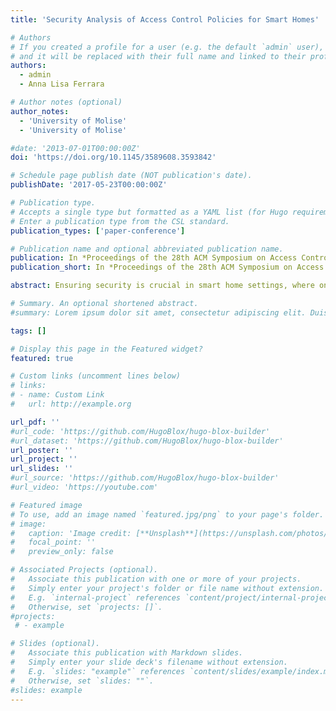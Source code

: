 ```yaml
---
title: 'Security Analysis of Access Control Policies for Smart Homes'

# Authors
# If you created a profile for a user (e.g. the default `admin` user), write the username (folder name) here
# and it will be replaced with their full name and linked to their profile.
authors:
  - admin
  - Anna Lisa Ferrara

# Author notes (optional)
author_notes:
  - 'University of Molise'
  - 'University of Molise'

#date: '2013-07-01T00:00:00Z'
doi: 'https://doi.org/10.1145/3589608.3593842'

# Schedule page publish date (NOT publication's date).
publishDate: '2017-05-23T00:00:00Z'

# Publication type.
# Accepts a single type but formatted as a YAML list (for Hugo requirements).
# Enter a publication type from the CSL standard.
publication_types: ['paper-conference']

# Publication name and optional abbreviated publication name.
publication: In *Proceedings of the 28th ACM Symposium on Access Control Models and Technologies (SACMAT ’23).*
publication_short: In *Proceedings of the 28th ACM Symposium on Access Control Models and Technologies (SACMAT ’23)*

abstract: Ensuring security is crucial in smart home settings, where only authorized users should have access to home devices. Over the past decade, researchers have focused on developing access control policies and evaluating their efficacy in preventing unauthoized access. A new variant of Role-Based Access Control (RBAC), called Extended Generalized Role-Based Access Control (EGRBAC), has recently been introduced to capture the intricate user-device- context interactions that are prevalent in smart home environments. In this paper, we demonstrate that the task of analyzing administrative EGRBAC policies for security can be performed by reducing it to the security analysis of administrative RBAC policies. We also conducted a case study on a realistic smart home to prove the viability of our approach with respect to security requirements such as availability and privilege escalation.

# Summary. An optional shortened abstract.
#summary: Lorem ipsum dolor sit amet, consectetur adipiscing elit. Duis posuere tellus ac convallis placerat. Proin tincidunt magna sed ex sollicitudin condimentum.

tags: []

# Display this page in the Featured widget?
featured: true

# Custom links (uncomment lines below)
# links:
# - name: Custom Link
#   url: http://example.org

url_pdf: ''
#url_code: 'https://github.com/HugoBlox/hugo-blox-builder'
#url_dataset: 'https://github.com/HugoBlox/hugo-blox-builder'
url_poster: ''
url_project: ''
url_slides: ''
#url_source: 'https://github.com/HugoBlox/hugo-blox-builder'
#url_video: 'https://youtube.com'

# Featured image
# To use, add an image named `featured.jpg/png` to your page's folder.
# image:
#   caption: 'Image credit: [**Unsplash**](https://unsplash.com/photos/pLCdAaMFLTE)'
#   focal_point: ''
#   preview_only: false

# Associated Projects (optional).
#   Associate this publication with one or more of your projects.
#   Simply enter your project's folder or file name without extension.
#   E.g. `internal-project` references `content/project/internal-project/index.md`.
#   Otherwise, set `projects: []`.
#projects:
 # - example

# Slides (optional).
#   Associate this publication with Markdown slides.
#   Simply enter your slide deck's filename without extension.
#   E.g. `slides: "example"` references `content/slides/example/index.md`.
#   Otherwise, set `slides: ""`.
#slides: example
---
```

<!-- 
{{% callout note %}}
Click the _Cite_ button above to demo the feature to enable visitors to import publication metadata into their reference management software.
{{% /callout %}}

{{% callout note %}}
Create your slides in Markdown - click the _Slides_ button to check out the example.
{{% /callout %}}

Add the publication's **full text** or **supplementary notes** here. You can use rich formatting such as including [code, math, and images](https://docs.hugoblox.com/content/writing-markdown-latex/). -->
